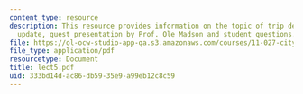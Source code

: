 ```yaml
---
content_type: resource
description: This resource provides information on the topic of trip details, project
  update, guest presentation by Prof. Ole Madson and student questions.
file: https://ol-ocw-studio-app-qa.s3.amazonaws.com/courses/11-027-city-to-city-comparing-researching-and-writing-about-cities-spring-2006/333bd14dac86db5935e9a99eb12c8c59_lect5.pdf
file_type: application/pdf
resourcetype: Document
title: lect5.pdf
uid: 333bd14d-ac86-db59-35e9-a99eb12c8c59
---
```

